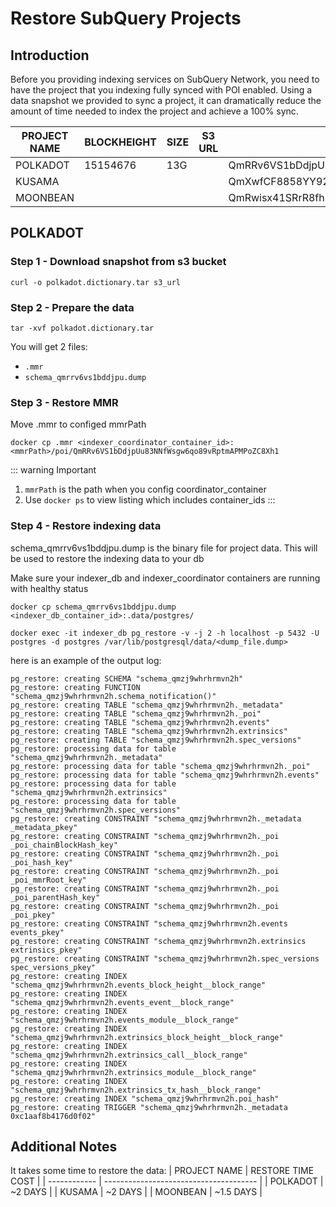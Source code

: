 # Restore SubQuery Projects

## Introduction

Before you providing indexing services on SubQuery Network, you need to have the project that you indexing fully synced with POI enabled. Using a data snapshot we provided to sync a project, it can dramatically reduce the amount of time needed to index the project and achieve a 100% sync.


| PROJECT NAME | BLOCKHEIGHT | SIZE | S3 URL |DEPLOYMENT CID                         | 
| ------------ | ----------- | ---- | ------ |-------------------------------------- | 
| POLKADOT     | 15154676    | 13G  |        |QmRRv6VS1bDdjpUu83NNfWsgw6qo89vRptmAPMPoZC8Xh1 |
| KUSAMA       |             |      |        |QmXwfCF8858YY924VHgNLsxRQfBLosVbB31mygRLhgJbWn |
| MOONBEAN     |             |      |        |QmRwisx41SRrR8fhNTRpKetNdpP7SaNkRAVrRgcdwoEtCH |

## POLKADOT

### Step 1 - Download snapshot from s3 bucket

```batch
curl -o polkadot.dictionary.tar s3_url
```

### Step 2 - Prepare the data

```batch
tar -xvf polkadot.dictionary.tar
```

You will get 2 files: 
- `.mmr` 
- `schema_qmrrv6vs1bddjpu.dump`

### Step 3 - Restore MMR

Move .mmr to  configed mmrPath
```batch 
docker cp .mmr <indexer_coordinator_container_id>:<mmrPath>/poi/QmRRv6VS1bDdjpUu83NNfWsgw6qo89vRptmAPMPoZC8Xh1
```

::: warning Important
1. `mmrPath` is the path when you config coordinator_container
2. Use `docker ps` to view listing which includes container_ids
:::

### Step 4 - Restore indexing data

schema_qmrrv6vs1bddjpu.dump is the binary file for project data. This will be used to restore the indexing data to your db

Make sure your indexer_db and indexer_coordinator containers are running with healthy status

```batch
docker cp schema_qmrrv6vs1bddjpu.dump <indexer_db_container_id>:.data/postgres/

docker exec -it indexer_db pg_restore -v -j 2 -h localhost -p 5432 -U postgres -d postgres /var/lib/postgresql/data/<dump_file.dump>
```

here is an example of the output log:

```
pg_restore: creating SCHEMA "schema_qmzj9whrhrmvn2h"
pg_restore: creating FUNCTION "schema_qmzj9whrhrmvn2h.schema_notification()"
pg_restore: creating TABLE "schema_qmzj9whrhrmvn2h._metadata"
pg_restore: creating TABLE "schema_qmzj9whrhrmvn2h._poi"
pg_restore: creating TABLE "schema_qmzj9whrhrmvn2h.events"
pg_restore: creating TABLE "schema_qmzj9whrhrmvn2h.extrinsics"
pg_restore: creating TABLE "schema_qmzj9whrhrmvn2h.spec_versions"
pg_restore: processing data for table "schema_qmzj9whrhrmvn2h._metadata"
pg_restore: processing data for table "schema_qmzj9whrhrmvn2h._poi"
pg_restore: processing data for table "schema_qmzj9whrhrmvn2h.events"
pg_restore: processing data for table "schema_qmzj9whrhrmvn2h.extrinsics"
pg_restore: processing data for table "schema_qmzj9whrhrmvn2h.spec_versions"
pg_restore: creating CONSTRAINT "schema_qmzj9whrhrmvn2h._metadata _metadata_pkey"
pg_restore: creating CONSTRAINT "schema_qmzj9whrhrmvn2h._poi _poi_chainBlockHash_key"
pg_restore: creating CONSTRAINT "schema_qmzj9whrhrmvn2h._poi _poi_hash_key"
pg_restore: creating CONSTRAINT "schema_qmzj9whrhrmvn2h._poi _poi_mmrRoot_key"
pg_restore: creating CONSTRAINT "schema_qmzj9whrhrmvn2h._poi _poi_parentHash_key"
pg_restore: creating CONSTRAINT "schema_qmzj9whrhrmvn2h._poi _poi_pkey"
pg_restore: creating CONSTRAINT "schema_qmzj9whrhrmvn2h.events events_pkey"
pg_restore: creating CONSTRAINT "schema_qmzj9whrhrmvn2h.extrinsics extrinsics_pkey"
pg_restore: creating CONSTRAINT "schema_qmzj9whrhrmvn2h.spec_versions spec_versions_pkey"
pg_restore: creating INDEX "schema_qmzj9whrhrmvn2h.events_block_height__block_range"
pg_restore: creating INDEX "schema_qmzj9whrhrmvn2h.events_event__block_range"
pg_restore: creating INDEX "schema_qmzj9whrhrmvn2h.events_module__block_range"
pg_restore: creating INDEX "schema_qmzj9whrhrmvn2h.extrinsics_block_height__block_range"
pg_restore: creating INDEX "schema_qmzj9whrhrmvn2h.extrinsics_call__block_range"
pg_restore: creating INDEX "schema_qmzj9whrhrmvn2h.extrinsics_module__block_range"
pg_restore: creating INDEX "schema_qmzj9whrhrmvn2h.extrinsics_tx_hash__block_range"
pg_restore: creating INDEX "schema_qmzj9whrhrmvn2h.poi_hash"
pg_restore: creating TRIGGER "schema_qmzj9whrhrmvn2h._metadata 0xc1aaf8b4176d0f02"
```

## Additional Notes
It takes some time to restore the data:
| PROJECT NAME | RESTORE TIME COST                         | 
| ------------ | -------------------------------------- | 
| POLKADOT     | ~2 DAYS |
| KUSAMA       | ~2 DAYS |
| MOONBEAN     | ~1.5 DAYS |